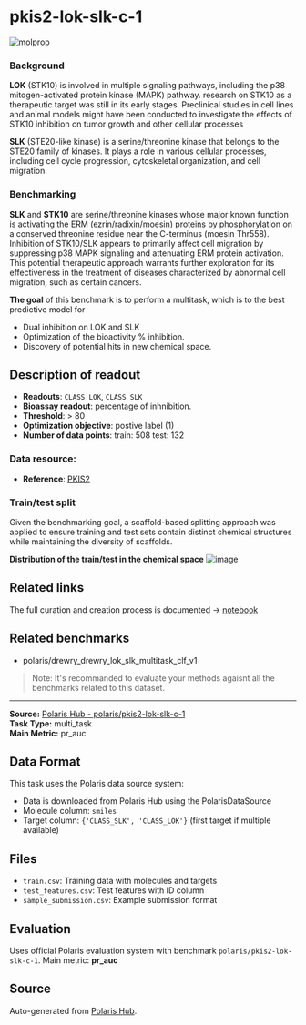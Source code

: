 # pkis2-lok-slk-c-1

![molprop](https://storage.googleapis.com/polaris-public/icons/icons8-fox-60-kinases.png)

### Background
**LOK** (STK10) is involved in multiple signaling pathways, including the p38 mitogen-activated protein kinase (MAPK) pathway. 
research on STK10 as a therapeutic target was still in its early stages. Preclinical studies in cell lines and animal models might have been conducted to investigate the effects of STK10 inhibition on tumor growth and other cellular processes

**SLK** (STE20-like kinase) is a serine/threonine kinase that belongs to the STE20 family of kinases. It plays a role in various cellular processes, including cell cycle progression, cytoskeletal organization, and cell migration. 

### Benchmarking

**SLK** and **STK10** are serine/threonine kinases whose major known function is activating the ERM (ezrin/radixin/moesin) proteins by phosphorylation on a conserved threonine residue near the C-terminus (moesin Thr558). Inhibition of STK10/SLK appears to primarily affect cell migration by suppressing p38 MAPK signaling and attenuating ERM protein activation. This potential therapeutic approach warrants further exploration for its effectiveness in the treatment of diseases characterized by abnormal cell migration, such as certain cancers. 


**The goal** of this benchmark is to perform a multitask, which is to the best predictive model for 
- Dual inhibition on LOK and SLK 
- Optimization of the bioactivity % inhibition.
- Discovery of potential hits in new chemical space.

## Description of readout 
- **Readouts**: `CLASS_LOK`, `CLASS_SLK`
- **Bioassay readout**: percentage of inhnibition.
- **Threshold**: > 80
- **Optimization objective**: postive label (1)
- **Number of data points**: train: 508 test: 132


### Data resource: 
- **Reference**: [PKIS2](https://pubmed.ncbi.nlm.nih.gov/26501955)

### Train/test split
Given the benchmarking goal, a scaffold-based splitting approach was applied to ensure training and test sets contain distinct chemical structures while maintaining the diversity of scaffolds.

**Distribution of the train/test in the chemical space**
![image](https://storage.googleapis.com/polaris-public/datasets/kinases/lok_slk/figures/drewry_lok_slk_v1_tnse_scaffold_split.png)


## Related links
The full curation and creation process is documented -> [notebook](https://github.com/polaris-hub/polaris-recipes/blob/main/03_Kinases/LOK_SLK)

## Related benchmarks
- polaris/drewry_drewry_lok_slk_multitask_clf_v1
> Note: It's recommanded to evaluate your methods agaisnt all the benchmarks related to this dataset. 


---

**Source:** [Polaris Hub - polaris/pkis2-lok-slk-c-1](https://polarishub.io)  
**Task Type:** multi_task  
**Main Metric:** pr_auc

## Data Format

This task uses the Polaris data source system:
- Data is downloaded from Polaris Hub using the PolarisDataSource
- Molecule column: `smiles`
- Target column: `{'CLASS_SLK', 'CLASS_LOK'}` (first target if multiple available)

## Files

- `train.csv`: Training data with molecules and targets
- `test_features.csv`: Test features with ID column
- `sample_submission.csv`: Example submission format

## Evaluation

Uses official Polaris evaluation system with benchmark `polaris/pkis2-lok-slk-c-1`.
Main metric: **pr_auc**

## Source

Auto-generated from [Polaris Hub](https://polarishub.io/).
